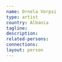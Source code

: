 ```yaml
---
name: Ornela Vorpsi
type: artist
country: Albania
tagline:
description:
related-persons:
connections:
layout: person
---
```

